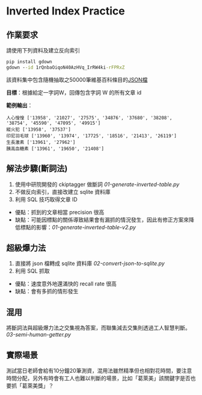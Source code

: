 # Inverted Index Practice

## 作業要求

請使用下列資料及建立反向索引
```cmd
pip install gdown
gdown --id 1rQnbaOiqoN40AzHVq_IrRW4ki-rFPRxZ
```
該資料集中包含隨機抽取之50000筆維基百科條目的[JSON檔](./wiki_2021_10_05_50000.json)

**目標**：根據給定一字詞W，回傳包含字詞 W 的所有文章 id

**範例輸出**：
```
人心惶惶 ['13958', '21027', '27575', '34876', '37680', '38208', '38754', '45590', '47095', '49915']
縱火犯 ['13958', '37537']
印尼羽毛球 ['13960', '13974', '17725', '18516', '21413', '26119']
生長激素 ['13961', '27962']
胰高血糖素 ['13961', '19650', '21408']
```

## 解法步驟(斷詞法)

1. 使用中研院開發的 ckiptagger 做斷詞 *01-generate-inverted-table.py*
2. 不做反向索引，直接改建立 sqlite 資料庫 
3. 利用 SQL 技巧取得文章 ID

+ 優點：抓到的文章相當 precision 很高
+ 缺點：可能因標點的關係導致結果會有漏抓的情況發生，因此有修正方案來降低標點的影響：*01-generate-inverted-table-v2.py*

## 超級爆力法

1. 直接將 json 檔轉成 sqlite 資料庫 *02-convert-json-to-sqlite.py*
2. 利用 SQL 抓取

+ 優點：速度意外地還滿快的 recall rate 很高
+ 缺點：會有多抓的情形發生

## 混用

將斷詞法與超級爆力法之交集視為答案，而聯集減去交集則透過工人智慧判斷。*03-semi-human-getter.py*

## 實際場景

測試當日老師會給有10分鐘20筆測資，混用法雖然精準但也相對花時間，要注意時間分配，另外有時會有工人也難以判斷的場景，比如「葛萊美」該關鍵字是否也要抓「葛萊美獎」？